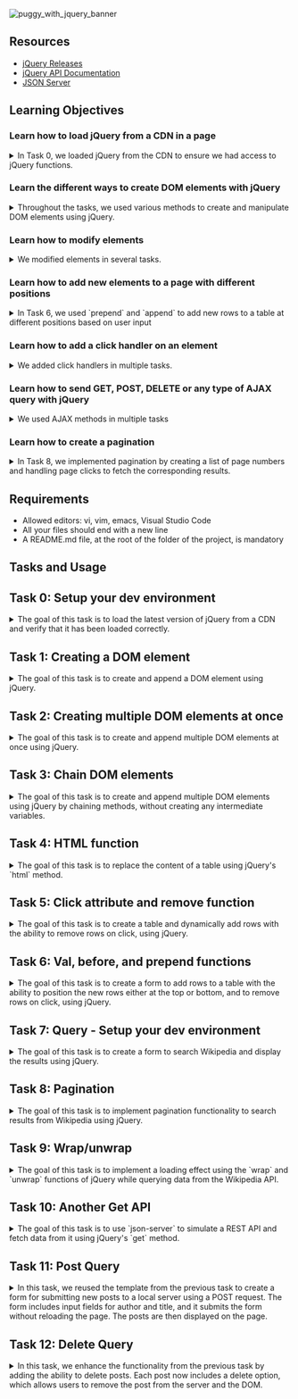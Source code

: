 
![puggy_with_jquery_banner](https://github.com/ThatsVie/atlas-web_front_end/assets/143755961/ece2e7fc-1c10-4b87-a76a-7369748fbce7)

## Resources

- [jQuery Releases](https://releases.jquery.com/)
- [jQuery API Documentation](https://api.jquery.com/)
- [JSON Server](https://github.com/typicode/json-server)

## Learning Objectives

### Learn how to load jQuery from a CDN in a page
<details>
<summary>
In Task 0, we loaded jQuery from the CDN to ensure we had access to jQuery functions. </summary>

Here's an example from Task 0:

```html
<script src="https://code.jquery.com/jquery-3.7.1.slim.min.js" integrity="sha256-kmHvs0B+OpCW5GVHUNjv9rOmY0IvSIRcf7zGUDTDQM8=" crossorigin="anonymous"></script>

```
</details>

### Learn the different ways to create DOM elements with jQuery

<details>
<summary>Throughout the tasks, we used various methods to create and manipulate DOM elements using jQuery. </summary>

For example, in Task 1, we created a paragraph element and appended it to the body:

```javascript
function createTextElement() {
    const paragraph = $('<p>Lorem ipsum dolor sit amet...</p>');
    $('body').append(paragraph);
}
```

In Task 3, we chained jQuery methods to create and append multiple elements at once:

```javascript
$('<table></table>').append(
    $('<thead></thead>').append(
        $('<tr></tr>').append(
            $('<th></th>').text('Firstname'),
            $('<th></th>').text('Lastname')
        )
    )
).append(
    $('<tbody></tbody>').append(
        $('<tr></tr>').append(
            $('<td></td>').text('Guillaume'),
            $('<td></td>').text('Salva')
        ),
        $('<tr></tr>').append(
            $('<td></td>').text('Paulette'),
            $('<td></td>').text('Salva')
        ),
        $('<tr></tr>').append(
            $('<td></td>').text('Antoine'),
            $('<td></td>').text('Salva')
        )
    )
).appendTo('body');
```
</details>

### Learn how to modify elements

<details>
<summary>We modified elements in several tasks. </summary>

For example, in Task 6, we used `.val()` to get and set values of form elements, and `.css()` to modify the styles:

```javascript
$('input:last').click(function () {
    const firstName = $('input:first').val();
    const lastName = $('input:nth-of-type(2)').val();
    addNewMember(firstName, lastName, 'after');
});
```
</details>


### Learn how to add new elements to a page with different positions

<details>
<summary>In Task 6, we used `prepend` and `append` to add new rows to a table at different positions based on user input </summary>

```javascript
function addNewMember(firstName, lastName, position) {
    const newRow = $('<tr></tr>').append(
        $('<td></td>').text(firstName),
        $('<td></td>').text(lastName),
        $('<td></td>').text('(x)').css('background-color', 'orange').click(function() {
            $(this).parent().remove();
        })
    );
    if (position === 'before') {
        $('tbody').prepend(newRow);
    } else {
        $('tbody').append(newRow);
    }
}
```
</details>

### Learn how to add a click handler on an element

<details>
<summary>We added click handlers in multiple tasks. </summary>

In Task 5, we added a click handler to the third cell of each row to remove the row when clicked:

```javascript
$('td:last').click(function() {
    $(this).parent().remove();
});
```

In Task 12, we added a click handler to delete posts:

```javascript
$(`#row-${data.id} .delete`).click(function() {
    deletePost(data.id);
});
```
</details>

### Learn how to send GET, POST, DELETE or any type of AJAX query with jQuery

<details>
<summary>We used AJAX methods in multiple tasks </summary>

- **GET**: In Task 10, to list posts from the server:

    ```javascript
    $.get('http://localhost:3000/posts', function(response) {
        response.forEach(post => {
            addPostRow(post);
        });
    }).fail(function() {
        alert('Server Error');
    });
    ```

- **POST**: In Task 11, to send new posts to the server:

    ```javascript
    $.post('http://localhost:3000/posts', data, function(response) {
        addPostRow(response);
    }).fail(function() {
        alert('Error sending the POST query');
    });
    ```

- **DELETE**: In Task 12, to delete posts from the server:

    ```javascript
    $.ajax({
        url: `http://localhost:3000/posts/${id}`,
        type: 'DELETE',
        success: function() {
            $(`#row-${id}`).remove();
        },
        error: function() {
            alert('Post was not deleted');
        }
    });
    ```
</details>

### Learn how to create a pagination

<details>
<summary>In Task 8, we implemented pagination by creating a list of page numbers and handling page clicks to fetch the corresponding results. </summary>

```javascript
function buildPagination(numberOfItems, itemsPerPage, currentOffset) {
    const paginationList = $('#pagination');
    paginationList.empty();
    const totalPages = Math.ceil(numberOfItems / itemsPerPage);
    for (let i = 0; i < totalPages; i++) {
        const pageNumber = i + 1;
        const pageOffset = i * itemsPerPage;
        const listItem = $('<li></li>').text(pageNumber).css('cursor', 'pointer').css('margin-left', '10px');
        if (pageOffset === currentOffset) {
            listItem.css('font-weight', 'bold');
        }
        listItem.on('click', function() {
            const searchTerm = $('input[type="text"]').val();
            queryWikipedia(searchTerm, pageOffset);
        });
        paginationList.append(listItem);
    }
}
```
</details>

## Requirements

- Allowed editors: vi, vim, emacs, Visual Studio Code
- All your files should end with a new line
- A README.md file, at the root of the folder of the project, is mandatory

## Tasks and Usage

## Task 0: Setup your dev environment

<details>
<summary>The goal of this task is to load the latest version of jQuery from a CDN and verify that it has been loaded correctly.</summary>

### Task Description
In `0-index.html`:
- Load the latest version of jQuery using their code.jquery.com CDN.
- Use the Slim & minified version of jQuery.
- When the page is being loaded, verify that jQuery is loaded correctly.
- If jQuery is ready to be used, log to the console `jQuery has been loaded correctly`.
- If jQuery has not been loaded properly, log to the console `jQuery has not been loaded correctly`.

### Requirements

- Make sure your code is in a script of type application/javascript

### Implementation

```html
<!DOCTYPE html>
<html lang="en" dir="ltr">

<head>

    <meta charset="utf-8" />
    <title>Task 0</title>
    <script src="https://code.jquery.com/jquery-3.7.1.slim.min.js" integrity="sha256-kmHvs0B+OpCW5GVHUNjv9rOmY0IvSIRcf7zGUDTDQM8=" crossorigin="anonymous"></script>
    <script type="application/javascript">
        if (jQuery === 'undefined') {
            console.log('jQuery has not been loaded correctly');
        } else {
            console.log('jQuery has been loaded correctly');
        }
    </script>

</head>

<body>

</body>

</html>
```

### Explanation
- **Loading jQuery from CDN**: The latest slim and minified version of jQuery is loaded from the official jQuery CDN.
- **Verifying jQuery Load**: The script checks if `typeof jQuery` is `undefined` to determine if jQuery has been loaded. If it is, an error message is logged. Otherwise, a success message is logged.
- **Script Type**: The `<script>` tags include `type="application/javascript"` as required.

### How to Test

1. Open the HTML file in a web browser.
2. Open the developer tools console.
3. You should see `jQuery has been loaded correctly` logged in the console.

![Screenshot 2024-07-08 132724](https://github.com/ThatsVie/atlas-web_front_end/assets/143755961/5ea62877-b7ba-4028-94a9-d25447e6c444)


</details>

## Task 1: Creating a DOM element

<details>
<summary>The goal of this task is to create and append a DOM element using jQuery. </summary>

### Task Description

In  `1-index.html`:
- Reuse the template from Task 0.
- Remove the code that verifies jQuery loaded and logs messages to the console.
- Create a function named `createTextElement`:
  - Within the function, create a `<p>` HTML element.
  - The paragraph should display the provided text.
  - Add the paragraph to the body of the page.
  - Call the `createTextElement` function.

### Requirements:

- You must use jQuery only to generate the HTML tag and attach it to the page
- Use the keyword append to attach the element to the page

### Implementation

```html
<!DOCTYPE html>
<html lang="en" dir="ltr">

<head>
    <meta charset="utf-8" />
    <title>Task 1</title>
    <script src="https://code.jquery.com/jquery-3.7.1.slim.min.js" integrity="sha256-kmHvs0B+OpCW5GVHUNjv9rOmY0IvSIRcf7zGUDTDQM8=" crossorigin="anonymous"></script>
</head>

<body>
    <script type="application/javascript">
        function createTextElement() {
            const paragraph = $('<p>Lorem ipsum dolor sit amet, consectetur adipiscing elit. Sed in diam risus. Nunc sit amet euismod ipsum. Aenean tempus ex sed est volutpat, sed sodales velit tempus. Class aptent taciti sociosqu ad litora torquent per conubia nostra, per inceptos himenaeos. Proin auctor sollicitudin eleifend. Vivamus porta enim vitae mauris commodo, vitae tempor tellus elementum. Quisque sed pellentesque nulla, at eleifend nisi. Phasellus eget tincidunt ex. Lorem ipsum dolor sit amet, consectetur adipiscing elit.</p>');
            $('body').append(paragraph);
        }

        $(document).ready(function() {
            createTextElement();
        });
    </script>
</body>

</html>
```

### Explanation
- **Loading jQuery from CDN**: The latest slim and minified version of jQuery is loaded from the official jQuery CDN.
- **Creating and Appending Paragraph**:
  - The `createTextElement` function creates a `<p>` element containing the provided text using jQuery.
  - The paragraph is appended to the body of the page using the `append` method.
- **Calling the Function**: The `createTextElement` function is called when the document is ready, ensuring the DOM is fully loaded before executing the script.

### How to Test

1. Open the HTML file in a web browser.
2. You should see a paragraph with the provided text displayed on the page.

![Screenshot 2024-07-08 134155](https://github.com/ThatsVie/atlas-web_front_end/assets/143755961/f0eb1006-971c-4845-a973-c4102e2a83a9)


</details>


## Task 2: Creating multiple DOM elements at once

<details>
<summary>The goal of this task is to create and append multiple DOM elements at once using jQuery.</summary>

### Task Description
In `2-index.html`:
- Reuse the template from Task 1.
- Remove the function `createTextElement`.
- Create a function named `createFamilyTree`:
  - It should create a `<table>` element.
  - The head of the table should display "Firstname" and "Lastname" in two cells.
  - The body of the table should have three rows:
    - The first row should contain two cells with "Guillaume" and "Salva".
    - The second row should contain two cells with "Paulette" and "Salva".
    - The third row should contain two cells with "Antoine" and "Salva".
- Use the keyword `append` only once to attach all the elements of the table to the page.
- Call the `createFamilyTree` function.

### Requirements:

- You must use jQuery only to generate the HTML tag and attach it to the page
- The entire table code should be contained in one string

### Implementation

```html
<!DOCTYPE html>
<html lang="en" dir="ltr">

<head>
    <meta charset="utf-8" />
    <title>Task 2</title>
    <script src="https://code.jquery.com/jquery-3.7.1.slim.min.js" integrity="sha256-kmHvs0B+OpCW5GVHUNjv9rOmY0IvSIRcf7zGUDTDQM8=" crossorigin="anonymous"></script>
</head>

<body>

    <script type="application/javascript">
        function createFamilyTree() {
            $('body').append(`
            <table>
                <thead>
                    <tr>
                        <th>Firstname</th>
                        <th>Lastname</th>
                    </tr>
                </thead>
                <tbody>
                    <tr>
                        <td>Guillaume</td>
                        <td>Salva</td>
                    </tr>
                    <tr>
                        <td>Paulette</td>
                        <td>Salva</td>
                    </tr>
                    <tr>
                        <td>Antoine</td>
                        <td>Salva</td>
                    </tr>
                </tbody>
            </table>`);
        }

        $(document).ready(function() {
            createFamilyTree();
        });
    </script>

</body>

</html>
```

### Explanation
- **Loading jQuery from CDN**: The slim and minified version of jQuery is loaded from the official jQuery CDN.
- **Creating and Appending Table**:
  - The `createFamilyTree` function uses template literals to create the entire table structure as a string.
  - The table is appended to the body of the page using the `append` method.
- **Calling the Function**: The `createFamilyTree` function is called when the document is ready, ensuring the table is added to the DOM as soon as the script runs.

### How to Test

1. Open the HTML file in a web browser.
2. You should see a table with the provided structure displayed on the page.

![Screenshot 2024-07-08 142941](https://github.com/ThatsVie/atlas-web_front_end/assets/143755961/dce72640-b98b-40a1-9dca-8c833628c5d3)

</details>


## Task 3: Chain DOM elements

<details>
<summary>The goal of this task is to create and append multiple DOM elements using jQuery by chaining methods, without creating any intermediate variables.</summary>

### Task Description
In `3-index.html`:
- Reuse the template and function from Task 2.
- The table should contain the same values as the previous task.
- Create each element one by one using jQuery methods.
- Use the `append` method for each element and the `text` method for the cells.
- Do not create any intermediate variables.
- Call the `createFamilyTree` function.

### Requirements:

- You must use jQuery only to generate the HTML tag and attach it to the page

### Implementation

```html
<!DOCTYPE html>
<html lang="en" dir="ltr">

<head>
    <meta charset="utf-8" />
    <title>Task 3</title>
    <script src="https://code.jquery.com/jquery-3.7.1.slim.min.js" integrity="sha256-kmHvs0B+OpCW5GVHUNjv9rOmY0IvSIRcf7zGUDTDQM8=" crossorigin="anonymous"></script>
</head>

<body>

    <script type="application/javascript">
        function createFamilyTree() {
            $('<table></table>').append(
                $('<thead></thead>').append(
                    $('<tr></tr>').append(
                        $('<th></th>').text('Firstname'),
                        $('<th></th>').text('Lastname')
                    )
                )
            ).append(
                $('<tbody></tbody>').append(
                    $('<tr></tr>').append(
                        $('<td></td>').text('Guillaume'),
                        $('<td></td>').text('Salva')
                    ),
                    $('<tr></tr>').append(
                        $('<td></td>').text('Paulette'),
                        $('<td></td>').text('Salva')
                    ),
                    $('<tr></tr>').append(
                        $('<td></td>').text('Antoine'),
                        $('<td></td>').text('Salva')
                    )
                )
            ).appendTo('body');
        }

        $(document).ready(function() {
            createFamilyTree();
        });
    </script>

</body>

</html>
```

### Explanation
- **Loading jQuery from CDN**: The slim and minified version of jQuery 3.7.1 is loaded from the official jQuery CDN.
- **Creating and Appending Elements**:
  - The `createFamilyTree` function creates each element one by one using jQuery methods and chaining.
  - It uses the `append` method to add elements to the DOM.
  - The `text` method is used to set the text content of the table cells.
  - The `appendTo` method is used to append the complete table to the body.
- **Calling the Function**: The `createFamilyTree` function is called when the document is ready, ensuring the table is added to the DOM as soon as the script runs.

### How to Test

1. Open the HTML file in a web browser.
2. You should see a table with the provided structure displayed on the page.


![Screenshot 2024-07-08 144411](https://github.com/ThatsVie/atlas-web_front_end/assets/143755961/f9f8b078-8ad9-459a-8eae-03a457cfac83)

</details>

## Task 4: HTML function

<details>
<summary>The goal of this task is to replace the content of a table using jQuery's `html` method. </summary>

### Task Description
In `4-index.html`:
- Reuse the template and function from Task 3.
- Create a new function named `replaceFamilyTree`:
  - It should replace the children of the `tbody` element with a new `tr`.
  - The `tr` element should contain two cells with "Gerard" and "Bonissa".
- Make sure both `createFamilyTree` and `replaceFamilyTree` are called.

### Requirements:

- You must use the keyword html to replace the content of the table

### Implementation
The implementation of the task is as follows:

```html
<!DOCTYPE html>
<html lang="en" dir="ltr">

<head>
    <meta charset="utf-8" />
    <title>Task 4</title>
    <script src="https://code.jquery.com/jquery-3.7.1.slim.min.js" integrity="sha256-kmHvs0B+OpCW5GVHUNjv9rOmY0IvSIRcf7zGUDTDQM8=" crossorigin="anonymous"></script>
</head>

<body>

    <script type="application/javascript">
        function createFamilyTree() {
            $('<table></table>').append(
                $('<thead></thead>').append(
                    $('<tr></tr>').append(
                        $('<th></th>').text('Firstname'),
                        $('<th></th>').text('Lastname')
                    )
                )
            ).append(
                $('<tbody></tbody>').append(
                    $('<tr></tr>').append(
                        $('<td></td>').text('Guillaume'),
                        $('<td></td>').text('Salva')
                    ),
                    $('<tr></tr>').append(
                        $('<td></td>').text('Paulette'),
                        $('<td></td>').text('Salva')
                    ),
                    $('<tr></tr>').append(
                        $('<td></td>').text('Antoine'),
                        $('<td></td>').text('Salva')
                    )
                )
            ).appendTo('body');
        }

        function replaceFamilyTree() {
            $('tbody').html(
                $('<tr></tr>').append(
                    $('<td></td>').text('Gerard'),
                    $('<td></td>').text('Bonissa')
                )
            );
        }

        $(document).ready(function() {
            createFamilyTree();
            replaceFamilyTree();
        });
    </script>

</body>

</html>
```

### Explanation
- **Loading jQuery from CDN**: The slim and minified version of jQuery 3.7.1 is loaded from the official jQuery CDN.
- **Creating and Appending Elements**:
  - The `createFamilyTree` function creates each element one by one using jQuery methods and chaining.
  - The `replaceFamilyTree` function replaces the children of the `tbody` element with a new row containing "Gerard" and "Bonissa".
  - The `html` method is used to replace the content of the `tbody`.
- **Calling the Functions**: Both `createFamilyTree` and `replaceFamilyTree` functions are called when the document is ready, ensuring the table is created and then modified as soon as the script runs.

### How to Test

1. Open the HTML file in a web browser.
2. You should see a table with the provided structure displayed on the page.

![Screenshot 2024-07-08 154243](https://github.com/ThatsVie/atlas-web_front_end/assets/143755961/dc8ad252-a276-489c-9413-70b7263cdf19)

</details>

## Task 5: Click attribute and remove function

<details>
<summary>The goal of this task is to create a table and dynamically add rows with the ability to remove rows on click, using jQuery.</summary>

### Task Description

In `5-index.html`:
- Reuse the template from Task 4.
- Remove the `createFamilyTree` and `replaceFamilyTree` functions.
- Create a new function `createFamilyTree`:
  - It should append an empty table to the body, with a `thead` and two cells with text "Firstname" and "Lastname".
  - It should append an empty `tbody` element to the table after the `thead`.
- Create a new function `addNewMember`:
  - It accepts two arguments: `firstName` (string) and `lastName` (string).
  - It appends a new row to the body of the table with three cells.
  - The first cell displays the `firstName`, the second cell displays the `lastName`.
  - The third cell displays `(x)`.
  - On click on the third cell, it should remove the row.
  - Add CSS to the third cell to have an orange background.
- Call the function `createFamilyTree`.
- Using `addNewMember`, generate a fake table with:
  - The first row: Guillaume, Salva
  - The second row: Arielle, Snizt
  - The third row: Fanette, Snizt
  - The fourth row: Gerard, Snizt
  - The fifth row: Victor, Salva

### Requirements:

- You must use the keywords click, css, and remove

### Implementation

The implementation of the task is as follows:


```html
<!DOCTYPE html>
<html lang="en" dir="ltr">

<head>
    <meta charset="utf-8" />
    <title>Task 5</title>
    <script src="https://code.jquery.com/jquery-3.7.1.slim.min.js" integrity="sha256-kmHvs0B+OpCW5GVHUNjv9rOmY0IvSIRcf7zGUDTDQM8=" crossorigin="anonymous"></script>
</head>

<body>

    <script type="application/javascript">
        function createFamilyTree() {
            $('<table></table>').append(
                $('<thead></thead>').append(
                    $('<tr></tr>').append(
                        $('<th></th>').text('Firstname'),
                        $('<th></th>').text('Lastname')
                    )
                ),
                $('<tbody></tbody>')
            ).appendTo('body');
        }

        function addNewMember(firstName, lastName) {
            const row = $('<tr></tr>').append(
                $('<td></td>').text(firstName),
                $('<td></td>').text(lastName),
                $('<td></td>').text('(x)').css('background-color', 'orange').click(function() {
                    $(this).parent().remove();
                })
            );
            $('tbody').append(row);
        }

        $(document).ready(function() {
            createFamilyTree();
            addNewMember('Guillaume', 'Salva');
            addNewMember('Arielle', 'Snizt');
            addNewMember('Fanette', 'Snizt');
            addNewMember('Gerard', 'Snizt');
            addNewMember('Victor', 'Salva');
        });
    </script>

</body>

</html>

```

### Explanation
- **Loading jQuery from CDN**: The slim and minified version of jQuery 3.7.1 is loaded from the official jQuery CDN.
- **Creating the Table**:
  - The `createFamilyTree` function appends an empty table with a `thead` containing "Firstname" and "Lastname" cells, and an empty `tbody` after the `thead`.
- **Adding New Members**:
  - The `addNewMember` function appends a new row to the table with three cells for the `firstName`, `lastName`, and a remove button `(x)`.
  - The remove button is styled with an orange background using `css` and removes the row on click using the `click` and `remove` methods.
- **Generating the Fake Table**: The `addNewMember` function is called with the provided names to populate the table.

### How to Test

1. Open the HTML file in a web browser.
2. You should see a table with the provided structure and functionality

![Screenshot 2024-07-08 155424](https://github.com/ThatsVie/atlas-web_front_end/assets/143755961/257a987e-15b6-4e39-a5db-c1eebdab56f2)

**After clicking X on a couple of names**

![Screenshot 2024-07-08 161504](https://github.com/ThatsVie/atlas-web_front_end/assets/143755961/fc983994-f8c7-4108-aa85-d3fc36689ead)


</details>

## Task 6: Val, before, and prepend functions
<details>
<summary>The goal of this task is to create a form to add rows to a table with the ability to position the new rows either at the top or bottom, and to remove rows on click, using jQuery.</summary>

### Task Description
In `6-index.html`:
- Reuse the template from Task 5.
- Reuse the `createFamilyTree` function from Task 5.
- Reuse the `addNewMember` function from Task 5 and modify it:
  - Add a new argument `position` (string).
  - When `position` is equal to `before`, it should add the row at the top of the table.
  - Otherwise, it should add the row at the bottom of the table.
- Write a new function `createForm`:
  - It should add two text input fields before the table.
  - It should add a select element with two options: `before` and `after`, with corresponding "Before" and "After" text.
  - It should add a submit input element.
  - When the user clicks on submit, it should call the `addNewMember` function with the values of the two inputs and the value of the select element.
- Call the `createFamilyTree` and `createForm` functions.

### Requirements:

- You must use the keywords first, before, and prepend
- To select the second input, use the nth-of-type selector

### Implementation
The implementation of the task is as follows:

```html
<!DOCTYPE html>
<html lang="en" dir="ltr">

<head>
    <meta charset="utf-8" />
    <title>Task 6</title>
    <script src="https://code.jquery.com/jquery-3.7.1.slim.min.js" integrity="sha256-kmHvs0B+OpCW5GVHUNjv9rOmY0IvSIRcf7zGUDTDQM8=" crossorigin="anonymous"></script>
</head>

<body>

    <script type="application/javascript">
        function createFamilyTree() {
            $('<table></table>').append(
                $('<thead></thead>').append(
                    $('<tr></tr>').append(
                        $('<th></th>').text('Firstname'),
                        $('<th></th>').text('Lastname')
                    )
                ),
                $('<tbody></tbody>')
            ).appendTo('body');
        }

        function addNewMember(firstName, lastName, position) {
            const row = $('<tr></tr>').append(
                $('<td></td>').text(firstName),
                $('<td></td>').text(lastName),
                $('<td></td>').text('(x)').css('background-color', 'orange').click(function() {
                    $(this).parent().remove();
                })
            );
            if (position === 'before') {
                $('tbody').prepend(row);
            } else {
                $('tbody').append(row);
            }
        }

        function createForm() {
            const form = $('<form></form>').append(
                $('<input type="text" placeholder="First name">'),
                $('<input type="text" placeholder="Last name">'),
                $('<select></select>').append(
                    $('<option value="before">Before</option>'),
                    $('<option value="after">After</option>')
                ),
                $('<input type="submit" value="Submit">')
            );
            form.on('submit', function(event) {
                event.preventDefault();
                const firstName = $(this).find('input:first-of-type').val();
                const lastName = $(this).find('input:nth-of-type(2)').val();
                const position = $(this).find('select').val();
                addNewMember(firstName, lastName, position);
            });
            $('table').before(form);
        }

        $(document).ready(function() {
            createFamilyTree();
            createForm();
        });
    </script>

</body>

</html>
```

### Explanation
- **createFamilyTree function**: Creates a table with `thead` and `tbody`.
- **addNewMember function**: Adds a new row either at the top (`before`) or at the bottom of the table based on the `position` argument.
- **createForm function**: Adds a form with two text inputs, a select element with options "Before" and "After", and a submit button. When the form is submitted, it calls `addNewMember` with the values from the inputs and select element.
- **Form Elements**: Uses `first`, `before`, and `nth-of-type` selectors as required.
- **Initial Setup**: Calls `createFamilyTree` and `createForm` on document ready.

### How to Test

1. Open the HTML file in a web browser.
2. You should see a form and a table with the provided structure and functionality
3. You can use the form to add new members to the table, either at the top or bottom, and verify that the remove functionality works.



</details>


## Task 7: Query - Setup your dev environment

<details>
<summary>The goal of this task is to create a form to search Wikipedia and display the results using jQuery.</summary>

### Task Description
In `7-index.html`:
- Reuse the template from Task 6.
- Remove the functions from the script.
- Import jQuery using the CDN and make sure you can access the AJAX methods.
- Create a form:
  - Create a function `createSearchForm`, it should append to the body:
    - An empty input of type text without ID, name, or class.
    - An input of type submit.
    - When the user clicks on the submit button, it should query the function `queryWikipedia` with the value of the text input.
    - An empty `ul` element.
- Create a function `addNewArticle` to add new items to a list:
  - It accepts three arguments `id` (string), `title` (string), and `snippet` (string).
  - It creates an element `li`.
  - Within the `li`, add two paragraph elements.
  - The first paragraph contains a `span` tag with the following text: `id -`, then a `b` element with the `title`.
  - The second paragraph should contain the `snippet`.
  - Appends the `li` to the `ul` element (created by `createSearchForm`).
- Implement a `get` function: create a function `queryWikipedia`:
  - It accepts one argument `search` (string).
  - Create a data object with attributes required to query a search using the string passed in the argument with Wikipedia.
  - For each result returned by the API, call the function `addNewArticle` with the result’s `pageid`, `title`, and `snippet`.
- Call the function `createSearchForm` when the page loads.

### Requirements:

- Look at the documentation from Wikipedia to query the API https://www.mediawiki.org/wiki/API:Search
- Use the minified only version of jQuery, so you can access the ajax methods
- When adding the snippet, make sure that the HTML coming from Wikipedia is correctly displayed

### Implementation
The implementation of the task is as follows:

```html
<!DOCTYPE html>
<html lang="en" dir="ltr">

<head>
    <meta charset="utf-8" />
    <title>Task 7</title>
    <script src="https://code.jquery.com/jquery-3.7.1.min.js" integrity="sha256-/JqT3SQfawRcv/BIHPThkBvs0OEvtFFmqPF/lYI/Cxo=" crossorigin="anonymous"></script>
</head>

<body>

    <script type="application/javascript">
        function createSearchForm() {
            const form = $('<form></form>').append(
                $('<input type="text">'),
                $('<input type="submit" value="Submit">')
            );
            $('body').append(form, $('<ul></ul>'));
            form.on('submit', function(event) {
                event.preventDefault();
                const searchTerm = $(this).find('input[type="text"]').val();
                queryWikipedia(searchTerm);
            });
        }

        function addNewArticle(id, title, snippet) {
            const listItem = $('<li></li>').append(
                $('<p></p>').html(`<span>${id} - </span><b>${title}</b>`),
                $('<p></p>').html(snippet)
            );
            $('ul').append(listItem);
        }

        function queryWikipedia(search) {
            const url = "https://en.wikipedia.org/w/api.php";
            const data = {
                action: "query",
                list: "search",
                srsearch: search,
                format: "json",
                origin: "*"
            };
            $.ajax({
                url: url,
                data: data,
                success: function(response) {
                    $('ul').empty();
                    response.query.search.forEach(result => {
                        addNewArticle(result.pageid, result.title, result.snippet);
                    });
                },
                error: function() {
                    alert('Error fetching data from Wikipedia');
                }
            });
        }

        $(document).ready(function() {
            createSearchForm();
        });
    </script>

</body>

</html>
```

### Explanation
- **createSearchForm function**: Appends a form with a text input and a submit button to the body, along with an empty `ul` element. Handles form submission to call `queryWikipedia`.
- **addNewArticle function**: Creates a `li` element containing the article's `id`, `title`, and `snippet`. Appends the `li` to the `ul` element.
- **queryWikipedia function**: Constructs the URL with query parameters for the Wikipedia API request. Uses `$.ajax` to fetch data from the Wikipedia API. Processes the API response to extract relevant search results and calls `addNewArticle`.
- **Document Ready**: Calls `createSearchForm` on document ready to ensure the form is created and ready for user interaction.

### How to Test

1. Open the HTML file in a web browser.
2. You should see a form with a text input and a submit button.
3. Enter a search term and click the submit button.
4. The results should be displayed as a list of articles, with each article containing the `id`, `title`, and `snippet`.


</details>


## Task 8: Pagination

<details>
<summary>The goal of this task is to implement pagination functionality to search results from Wikipedia using jQuery. </summary>

### Task Description
In `8-index.html`:
- Reuse the code from Task 7.
- Modify the function `createSearchForm` to append another list with the id `pagination`.
- Modify the function `queryWikipedia`:
  - Add a new parameter named `offset` (number), defaulting to 0.
  - Modify the data object to add the `offset`.
  - When receiving the response from the API, call the function `buildPagination`.
- Create a new function `buildPagination`:
  - Accepts three arguments `numberOfItems` (number), `itemsPerPage` (number), and `currentOffset` (number).
  - Resets the pagination list to an empty tag.
  - Displays the pagination using the total number of items divided by the number of items per page.
  - For each page, creates a list item and adds CSS styles.
  - When clicking on a page number, calls `queryWikipedia` with the right offset.

### Requirements:

Use the `totalhits` value from Wikipedia to define the total number of items
Display 10 items per page
Make sure your pages are displayed in an horizontal line

### Implementation

```html
<!DOCTYPE html>
<html lang="en" dir="ltr">

<head>
    <meta charset="utf-8" />
    <title>Task 8</title>
    <script src="https://code.jquery.com/jquery-3.7.1.min.js" integrity="sha256-/JqT3SQfawRcv/BIHPThkBvs0OEvtFFmqPF/lYI/Cxo=" crossorigin="anonymous"></script>
</head>

<body>

    <script type="application/javascript">
        function createSearchForm() {
            const form = $('<form></form>').append(
                $('<input type="text">'),
                $('<input type="submit" value="Submit">')
            );
            $('body').append(form, $('<ul></ul>'), $('<ul id="pagination"></ul>'));
            form.on('submit', function(event) {
                event.preventDefault();
                const searchTerm = $(this).find('input[type="text"]').val();
                queryWikipedia(searchTerm, 0);
            });
        }

        function addNewArticle(id, title, snippet) {
            const listItem = $('<li></li>').append(
                $('<p></p>').html(`<span>${id} - </span><b>${title}</b>`),
                $('<p></p>').html(snippet)
            );
            $('ul:first').append(listItem);
        }

        function queryWikipedia(search, offset = 0) {
            const url = "https://en.wikipedia.org/w/api.php";
            const data = {
                action: "query",
                list: "search",
                srsearch: search,
                format: "json",
                origin: "*",
                sroffset: offset,
                srlimit: 10
            };
            $.ajax({
                url: url,
                data: data,
                success: function(response) {
                    $('ul:first').empty();
                    response.query.search.forEach(result => {
                        addNewArticle(result.pageid, result.title, result.snippet);
                    });
                    buildPagination(response.query.searchinfo.totalhits, 10, offset);
                },
                error: function() {
                    alert('Error fetching data from Wikipedia');
                }
            });
        }

        function buildPagination(numberOfItems, itemsPerPage, currentOffset) {
            const paginationList = $('#pagination');
            paginationList.empty();
            const totalPages = Math.ceil(numberOfItems / itemsPerPage);
            for (let i = 0; i < totalPages; i++) {
                const pageNumber = i + 1;
                const pageOffset = i * itemsPerPage;
                const listItem = $('<li></li>').text(pageNumber).css({
                    'cursor': 'pointer',
                    'margin-left': '10px'
                });
                if (pageOffset === currentOffset) {
                    listItem.css('font-weight', 'bold');
                }
                listItem.on('click', function() {
                    const searchTerm = $('input[type="text"]').val();
                    queryWikipedia(searchTerm, pageOffset);
                });
                paginationList.append(listItem);
            }
        }

        $(document).ready(function() {
            createSearchForm();
        });
    </script>

    <style>
        #pagination {
            display: flex;
            list-style-type: none;
            padding: 0;
        }
    </style>

</body>

</html>
```

### Explanation
- **createSearchForm function**: Initializes the search form and appends it to the body along with the `searchResults` and `pagination` lists. Handles form submission to call `queryWikipedia` with the search term and an offset of 0.
- **addNewArticle function**: Appends search results to the `searchResults` list. Takes `articleId`, `articleTitle`, and `articleSnippet` as parameters.
- **queryWikipedia function**: Fetches data from the Wikipedia API using `$.ajax`, processes the response, and calls `addNewArticle` and `buildPagination`.
- **buildPagination function**: Creates pagination list items and appends them to the `pagination` list. Styles the current page item with bold font and handles click events to call `queryWikipedia` with the appropriate offset.
- **CSS for Pagination**: 
  - `display: flex`: Ensures the pagination items are displayed in a horizontal line.
  - `list-style-type: none`: Removes the default list style (bullets) from the pagination list.
  - `padding: 0`: Removes default padding from the pagination list.

The CSS is necessary to achieve the horizontal display and styling of the pagination items, as required by the task. It ensures that the pagination items are displayed in a row without default list styling and padding, providing a cleaner and more intuitive user interface.

### How to Test

1. Open the HTML file in a web browser.
2. You should see a form with a text input and a submit button.
3. Enter a search term and click the submit button.
4. The results should be displayed as a list of articles, with pagination links below.
5. Click on pagination links to navigate through pages of search results.



</details>


## Task 9: Wrap/unwrap

<details>
<summary>The goal of this task is to implement a loading effect using the `wrap` and `unwrap` functions of jQuery while querying data from the Wikipedia API.</summary>

### Task Description
In  `9-index.html`:
- Reuse the code from Task 8.
- In the header, add some CSS within the `style` tag:
  - Add a new class named `loading`.
  - Set the opacity to 0.2 within that class.
- Create a function named `displayLoading`:
  - It accepts one argument `loading`.
  - It selects the first `ul` element of the page.
  - If `loading` is `true`, it wraps the element with a `div` tag and the class `loading`.
  - If `loading` is `false`, it unwraps the `ul` from the `div`.
- Modify the `queryWikipedia` function:
  - Call the function `displayLoading` before querying the API.
  - Once the API returns the value, remove the opacity by calling the function again.

### Implementation


```html
<!DOCTYPE html>
<html lang="en" dir="ltr">

<head>
    <meta charset="utf-8" />
    <title>Task 9</title>
    <script src="https://code.jquery.com/jquery-3.7.1.min.js" integrity="sha256-/JqT3SQfawRcv/BIHPThkBvs0OEvtFFmqPF/lYI/Cxo=" crossorigin="anonymous"></script>
    <style>
        .loading {
            opacity: 0.2;
        }

        #pagination {
            display: flex;
            list-style-type: none;
            padding: 0;
        }

        #pagination li {
            display: inline-block;
            cursor: pointer;
            margin-left: 10px;
        }

        #pagination li.bold {
            font-weight: bold;
        }
    </style>
</head>

<body>

    <script type="application/javascript">
        function createSearchForm() {
            const form = $('<form></form>').append(
                $('<input type="text">'),
                $('<input type="submit" value="Submit">')
            );
            $('body').append(form, $('<ul></ul>'), $('<ul id="pagination"></ul>'));
            form.on('submit', function(event) {
                event.preventDefault();
                const searchTerm = $(this).find('input[type="text"]').val();
                queryWikipedia(searchTerm, 0);
            });
        }

        function addNewArticle(id, title, snippet) {
            const listItem = $('<li></li>').append(
                $('<p></p>').html(`<span>${id} - </span><b>${title}</b>`),
                $('<p></p>').html(snippet)
            );
            $('ul:first').append(listItem);
        }

        function displayLoading(loading) {
            const firstUl = $('ul:first');
            if (loading) {
                firstUl.wrap('<div class="loading"></div>');
            } else {
                firstUl.unwrap();
            }
        }

        function queryWikipedia(search, offset = 0) {
            const url = "https://en.wikipedia.org/w/api.php";
            const data = {
                action: "query",
                list: "search",
                srsearch: search,
                format: "json",
                origin: "*",
                sroffset: offset,
                srlimit: 10
            };
            displayLoading(true);
            $.ajax({
                url: url,
                data: data,
                success: function(response) {
                    $('ul:first').empty();
                    response.query.search.forEach(result => {
                        addNewArticle(result.pageid, result.title, result.snippet);
                    });
                    buildPagination(response.query.searchinfo.totalhits, 10, offset);
                    displayLoading(false);
                },
                error: function() {
                    alert('Error fetching data from Wikipedia');
                    displayLoading(false);
                }
            });
        }

        function buildPagination(numberOfItems, itemsPerPage, currentOffset) {
            const paginationList = $('#pagination');
            paginationList.empty();
            const totalPages = Math.ceil(numberOfItems / itemsPerPage);
            for (let i = 0; i < totalPages; i++) {
                const pageNumber = i + 1;
                const pageOffset = i * itemsPerPage;
                const listItem = $('<li></li>').text(pageNumber);
                if (pageOffset === currentOffset) {
                    listItem.addClass('bold');
                }
                listItem.on('click', function() {
                    const searchTerm = $('input[type="text"]').val();
                    queryWikipedia(searchTerm, pageOffset);
                });
                paginationList.append(listItem);
            }
        }

        $(document).ready(function() {
            createSearchForm();
        });
    </script>

</body>

</html>
```

### Explanation
- **createSearchForm function**: Initializes the search form and appends it to the body along with the `searchResults` and `pagination` lists. Handles form submission to call `queryWikipedia` with the search term and an offset of 0.
- **addNewArticle function**: Appends search results to the `searchResults` list. Takes `articleId`, `articleTitle`, and `articleSnippet` as parameters.
- **displayLoading function**: Wraps the first `ul` with a `div` and the class `loading` if `loading` is true, otherwise unwraps the `ul`.
- **queryWikipedia function**: Fetches data from the Wikipedia API using `$.ajax`, processes the response, and calls `addNewArticle` and `buildPagination`. Calls `displayLoading` before and after the API request.
- **buildPagination function**: Creates pagination list items and appends them to the `pagination` list. Styles the current page item with bold font and handles click events to call `queryWikipedia` with the appropriate offset.
- **CSS for .loading class**: 
  - `opacity: 0.2`: Sets the opacity to 0.2 for the loading effect.

The CSS adjustments ensure that the pagination items are displayed horizontally.

### How to Test

1. Open the HTML file in a web browser.
2. You should see a form with a text input and a submit button.
3. Enter a search term and click the submit button.
4. The results should be displayed as a list of articles, with pagination links below.
5. While the results are being fetched, the list should be wrapped with a `div` having a class `loading`, reducing the opacity to 0.2.
6. Click on pagination links to navigate through pages of search results.



</details>


## Task 10: Another Get API

<details>
<summary>The goal of this task is to use `json-server` to simulate a REST API and fetch data from it using jQuery's `get` method.</summary>

### Task Description

1. **In 10-index.html`**:
    - Reuse your template from the previous task.
    - Remove the functions in your script and the style in the head.
    - Make sure you import jQuery using the CDN and make sure you can access the ajax methods.

2. **Create a function `addPostRow`**:
    - It takes an argument `data` (object).
    - It appends a paragraph to the body.
    - The paragraph should contain a span element with the text `Post created with id ID, title: TITLE, author: AUTHOR`.
    - Each variable (ID, TITLE, AUTHOR) is contained in the data object.

3. **Create a function named `listPosts`**:
    - It should query your local server on the `posts` endpoint.
    - When the server returns a 200 response, it should call the function `addPostRow` for each element in the response.
    - When the server is unavailable, display an alert with the message `Server Error`.

4. **Call the function `listPosts` when your page loads**.

#### Requirements
- You must use the `get` function from jQuery.

### Setup
1. **Install `json-server`**:
    ```bash
    npm install json-server
    ```
2. **Run the server**:
    ```bash
    json-server --watch db.json
    ```
    This command will start a local server at `http://localhost:3000` serving data from `db.json`.


### db.json Content
Ensure you have the following `db.json` file in your project directory:
```json
{
  "posts": [
    {
      "id": 1,
      "title": "Pug Life",
      "author": "PugLover"
    },
    {
      "id": 2,
      "title": "Adventures of Pug",
      "author": "PugFanatic"
    },
    {
      "id": 3,
      "title": "Pug Tricks",
      "author": "PugTrainer"
    },
    {
      "id": 4,
      "title": "Pug Health Tips",
      "author": "PugVet"
    },
    {
      "id": 5,
      "title": "Pug Food Recipes",
      "author": "PugChef"
    },
    {
      "id": 6,
      "title": "Pug Care Guide",
      "author": "PugGroomer"
    },
    {
      "id": 7,
      "title": "Pug Breeds",
      "author": "PugExpert"
    },
    {
      "id": 8,
      "title": "Pug History",
      "author": "PugHistorian"
    },
    {
      "id": 9,
      "title": "Pug Accessories",
      "author": "PugDesigner"
    },
    {
      "id": 10,
      "title": "Pug Fashion",
      "author": "PugStylist"
    }
  ],
  "comments": [
    {
      "id": 1,
      "body": "Pugs are the best!",
      "postId": 1
    },
    {
      "id": 2,
      "body": "I love this post about pug adventures!",
      "postId": 2
    }
  ],
  "profile": {
    "name": "PugEnthusiast"
  }
}
```

### Implementation

```html
<!DOCTYPE html>
<html lang="en" dir="ltr">

<head>
    <meta charset="utf-8" />
    <title>Task 10</title>
    <script src="https://code.jquery.com/jquery-3.7.1.min.js" integrity="sha256-/JqT3SQfawRcv/BIHPThkBvs0OEvtFFmqPF/lYI/Cxo=" crossorigin="anonymous"></script>
</head>

<body>

    <script type="application/javascript">
        function addPostRow(data) {
            const postParagraph = $('<p></p>').html(
                `<span>Post created with id: ${data.id}, title: ${data.title}, author: ${data.author}</span>`
            );
            $('body').append(postParagraph);
        }

        function listPosts() {
            $.get('http://localhost:3000/posts', function(response) {
                response.forEach(post => {
                    addPostRow(post);
                });
            }).fail(function() {
                alert('Server Error');
            });
        }

        $(document).ready(function() {
            listPosts();
        });
    </script>

</body>

</html>
```

### Explanation
- **addPostRow function**:
  - Takes a data object as an argument.
  - Appends a paragraph to the body containing the post details (ID, title, author) in a span element.
- **listPosts function**:
  - Queries the local server at `http://localhost:3000/posts`.
  - If the server returns a 200 response, it calls `addPostRow` for each element in the response.
  - If the server is unavailable, it displays an alert with the message "Server Error".
- **jQuery get method**:
  - Used to make an AJAX GET request to fetch the posts from the local server.

### How to Test

1. Open the HTML file in a web browser.
2. The page should display a list of pug-related posts fetched from the JSON server running on `http://localhost:3000`.

</details>


## Task 11: Post Query

<details>
<summary>In this task, we reused the template from the previous task to create a form for submitting new posts to a local server using a POST request. The form includes input fields for author and title, and it submits the form without reloading the page. The posts are then displayed on the page. </summary>

### Task Description

1. **Create a new function `buildForm`**:
   - Appends a form element to the body.
   - Inside the form, adds:
     - A div element with a label for author and an input of type text with the id `author`.
     - A div element with a label for title and a textarea with the id `title`.
     - An input of type submit.
   - Binds the submit event to call the function `sendForm`.

2. **Create a new function `sendForm`**:
   - Adds a message after the form indicating that the query is about to be sent to the API.
   - Creates a data object with the title and author attributes, taking values from the input fields.
   - Sends a POST request to the server endpoint `/posts` with the data.
   - If the query succeeds, calls the function `addPostRow` with the response data.
   - If the query fails, displays an alert with the message "Error sending the POST query".

3. **Modify the function `listPosts`**:
   - Queries the local server at the `/posts` endpoint.
   - If the server returns a 200 response, calls `addPostRow` for each element in the response.
   - If the server is unavailable, displays an alert with the message "Server Error".

4. **Create a function `addPostRow`**:
   - Takes a data object as an argument.
   - Appends a paragraph to the body containing the post details (ID, title, author) in a span element.

5. **Call the functions `listPosts` and `buildForm` when the page loads**.

### Requirements
- When clicking on the label, the input text should be selected by the browser.
- When pressing enter on the input text, the form should be submitted without reloading the page.
- You must use the `after` function from jQuery.

### Implementation
```html
<!DOCTYPE html>
<html lang="en" dir="ltr">

<head>
    <meta charset="utf-8" />
    <title>Task 11</title>
    <script src="https://code.jquery.com/jquery-3.7.1.min.js" integrity="sha256-/JqT3SQfawRcv/BIHPThkBvs0OEvtFFmqPF/lYI/Cxo=" crossorigin="anonymous"></script>
</head>

<body>

    <script type="application/javascript">
        function addPostRow(data) {
            const postParagraph = $('<p></p>').html(
                `<span>Post created with id: ${data.id}, title: ${data.title}, author: ${data.author}</span>`
            );
            $('body').append(postParagraph);
        }

        function listPosts() {
            $.get('http://localhost:3000/posts', function(response) {
                response.forEach(post => {
                    addPostRow(post);
                });
            }).fail(function() {
                alert('Server Error');
            });
        }

        function buildForm() {
            const form = $('<form></form>').append(
                $('<div></div>').append(
                    $('<label for="author">Author</label>'),
                    $('<input type="text" id="author">')
                ),
                $('<div></div>').append(
                    $('<label for="title">Title</label>'),
                    $('<textarea id="title"></textarea>')
                ),
                $('<input type="submit" value="Submit">')
            );
            $('body').append(form);
            form.on('submit', function(event) {
                event.preventDefault();
                sendForm();
            });
        }

        function sendForm() {
            const data = {
                author: $('#author').val(),
                title: $('#title').val()
            };
            $('form').after('<p>About to send the query to the API</p>');
            $.post('http://localhost:3000/posts', data, function(response) {
                addPostRow(response);
            }).fail(function() {
                alert('Error sending the POST query');
            });
        }

        $(document).ready(function() {
            listPosts();
            buildForm();
        });
    </script>

</body>

</html>
```


### Explanation
The code implements a form that allows users to submit new posts to a local server. It uses jQuery to handle the form submission without reloading the page. The `sendForm` function sends a POST request with the form data, and the `addPostRow` function displays the new post on the page. The `listPosts` function fetches and displays existing posts when the page loads. The `buildForm` function constructs the form and handles the form submission event.


### How to Test

1. Run the JSON server using `json-server --watch db.json`.
2. Open the HTML file in a web browser.
3. The page should display a form to submit new posts and a list of existing posts fetched from the JSON server.
4. Fill in the form and submit it to see the new post added to the list.

</details>

## Task 12: Delete Query

<details>
<summary>In this task, we enhance the functionality from the previous task by adding the ability to delete posts. Each post now includes a delete option, which allows users to remove the post from the server and the DOM.</summary>


### Task Description
1. **Modify the function `addPostRow`**:
   - Adds an `id` attribute to the paragraph with `row-ID` (the ID being the one of the post).
   - Appends a span element with the text `(delete)` before the span with the post information.
   - On click of the delete span, calls the function `deletePost` with the post ID.

2. **Create a function `deletePost`**:
   - Accepts one argument `id` (number).
   - Sends a DELETE request to the `/posts` endpoint with the post ID.
   - If the request is successful, removes the row from the DOM.
   - If the request fails, displays an alert with the message "Post was not deleted".

### Requirements:

- You must use the function `remove` from jQuery

### Implementation
```html
<!DOCTYPE html>
<html lang="en" dir="ltr">

<head>
    <meta charset="utf-8" />
    <title>Task 12</title>
    <script src="https://code.jquery.com/jquery-3.7.1.min.js" integrity="sha256-/JqT3SQfawRcv/BIHPThkBvs0OEvtFFmqPF/lYI/Cxo=" crossorigin="anonymous"></script>
</head>

<body>

    <script type="application/javascript">
        function addPostRow(data) {
            const postParagraph = $('<p></p>').attr('id', `row-${data.id}`).html(
                `<span class="delete">(delete)</span> <span>Post created with id: ${data.id}, title: ${data.title}, author: ${data.author}</span>`
            );
            $('body').append(postParagraph);

            // Bind click event to delete span
            $(`#row-${data.id} .delete`).click(function() {
                deletePost(data.id);
            });
        }

        function listPosts() {
            $.get('http://localhost:3000/posts', function(response) {
                response.forEach(post => {
                    addPostRow(post);
                });
            }).fail(function() {
                alert('Server Error');
            });
        }

        function buildForm() {
            const form = $('<form></form>').append(
                $('<div></div>').append(
                    $('<label for="author">Author</label>'),
                    $('<input type="text" id="author">')
                ),
                $('<div></div>').append(
                    $('<label for="title">Title</label>'),
                    $('<textarea id="title"></textarea>')
                ),
                $('<input type="submit" value="Submit">')
            );
            $('body').append(form);
            form.on('submit', function(event) {
                event.preventDefault();
                sendForm();
            });
        }

        function sendForm() {
            const data = {
                author: $('#author').val(),
                title: $('#title').val()
            };
            $('form').after('<p>About to send the query to the API</p>');
            $.post('http://localhost:3000/posts', data, function(response) {
                addPostRow(response);
            }).fail(function() {
                alert('Error sending the POST query');
            });
        }

        function deletePost(id) {
            $.ajax({
                url: `http://localhost:3000/posts/${id}`,
                type: 'DELETE',
                success: function() {
                    $(`#row-${id}`).remove();
                },
                error: function() {
                    alert('Post was not deleted');
                }
            });
        }

        $(document).ready(function() {
            listPosts();
            buildForm();
        });
    </script>

</body>

</html>
```

### Explanation
- **Function `addPostRow(data)`**: Adds a new paragraph element to the DOM representing a post. Each paragraph includes a delete span that, when clicked, calls the `deletePost` function with the post ID.
- **Function `listPosts()`**: Fetches the list of posts from the server and calls `addPostRow` for each post received.
- **Function `buildForm()`**: Builds a form that allows users to submit new posts. When the form is submitted, it calls the `sendForm` function.
- **Function `sendForm()`**: Sends a POST request to the server to create a new post and calls `addPostRow` to add the new post to the DOM if the request is successful.
- **Function `deletePost(id)`**: Sends a DELETE request to the server to delete a post with the specified ID. If the request is successful, it removes the corresponding paragraph element from the DOM.

### How to Test

1. Run the JSON server using `json-server --watch db.json`.
2. Open the HTML file in a web browser.
3. The page should display a form to submit new posts and a list of existing posts with delete options.
4. Fill in the form and submit to create new posts.
5. Click on the delete span to delete posts and observe that they are removed from the server and the DOM.
</details>
